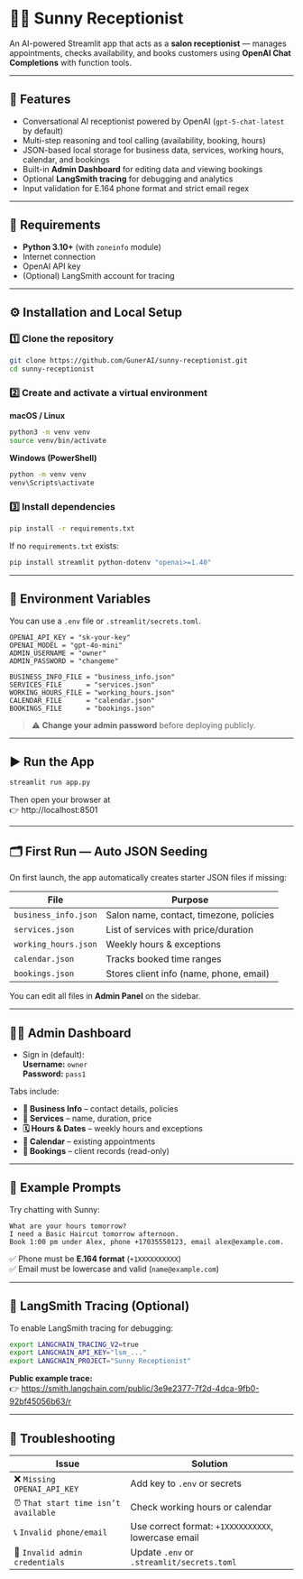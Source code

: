 # 💇‍♀️ Sunny Receptionist

An AI-powered Streamlit app that acts as a **salon receptionist** — manages appointments, checks availability, and books customers using **OpenAI Chat Completions** with function tools.

---

## 🌟 Features

- Conversational AI receptionist powered by OpenAI (`gpt-5-chat-latest` by default)  
- Multi-step reasoning and tool calling (availability, booking, hours)  
- JSON-based local storage for business data, services, working hours, calendar, and bookings  
- Built-in **Admin Dashboard** for editing data and viewing bookings  
- Optional **LangSmith tracing** for debugging and analytics  
- Input validation for E.164 phone format and strict email regex  

---

## 🧰 Requirements

- **Python 3.10+** (with `zoneinfo` module)
- Internet connection
- OpenAI API key
- (Optional) LangSmith account for tracing

---

## ⚙️ Installation and Local Setup

### 1️⃣ Clone the repository
```bash
git clone https://github.com/GunerAI/sunny-receptionist.git
cd sunny-receptionist
```

### 2️⃣ Create and activate a virtual environment
**macOS / Linux**
```bash
python3 -m venv venv
source venv/bin/activate
```

**Windows (PowerShell)**
```bash
python -m venv venv
venv\Scripts\activate
```

### 3️⃣ Install dependencies
```bash
pip install -r requirements.txt
```
If no `requirements.txt` exists:
```bash
pip install streamlit python-dotenv "openai>=1.40"
```

---

## 🔑 Environment Variables

You can use a `.env` file or `.streamlit/secrets.toml`.

```env
OPENAI_API_KEY = "sk-your-key"
OPENAI_MODEL = "gpt-4o-mini"
ADMIN_USERNAME = "owner"
ADMIN_PASSWORD = "changeme"

BUSINESS_INFO_FILE = "business_info.json"
SERVICES_FILE      = "services.json"
WORKING_HOURS_FILE = "working_hours.json"
CALENDAR_FILE      = "calendar.json"
BOOKINGS_FILE      = "bookings.json"
```

> ⚠️ **Change your admin password** before deploying publicly.

---

## ▶️ Run the App

```bash
streamlit run app.py
```

Then open your browser at  
👉 http://localhost:8501

---

## 🗂️ First Run — Auto JSON Seeding

On first launch, the app automatically creates starter JSON files if missing:

| File | Purpose |
|------|----------|
| `business_info.json` | Salon name, contact, timezone, policies |
| `services.json` | List of services with price/duration |
| `working_hours.json` | Weekly hours & exceptions |
| `calendar.json` | Tracks booked time ranges |
| `bookings.json` | Stores client info (name, phone, email) |

You can edit all files in **Admin Panel** on the sidebar.

---

## 🧑‍💼 Admin Dashboard

- Sign in (default):  
  **Username:** `owner`  
  **Password:** `pass1`

Tabs include:
- **🏪 Business Info** – contact details, policies  
- **💈 Services** – name, duration, price  
- **🗓 Hours & Dates** – weekly hours and exceptions  
- **📅 Calendar** – existing appointments  
- **👤 Bookings** – client records (read-only)

---

## 🧠 Example Prompts

Try chatting with Sunny:
```
What are your hours tomorrow?
I need a Basic Haircut tomorrow afternoon.
Book 1:00 pm under Alex, phone +17035550123, email alex@example.com.
```

✅ Phone must be **E.164 format** (`+1XXXXXXXXXX`)  
✅ Email must be lowercase and valid (`name@example.com`)

---

## 🧭 LangSmith Tracing (Optional)

To enable LangSmith tracing for debugging:

```bash
export LANGCHAIN_TRACING_V2=true
export LANGCHAIN_API_KEY="lsm_..."
export LANGCHAIN_PROJECT="Sunny Receptionist"
```

**Public example trace:**  
👉 https://smith.langchain.com/public/3e9e2377-7f2d-4dca-9fb0-92bf45056b63/r

---

## 🧩 Troubleshooting

| Issue | Solution |
|-------|-----------|
| ❌ `Missing OPENAI_API_KEY` | Add key to `.env` or secrets |
| ⏰ `That start time isn’t available` | Check working hours or calendar |
| 📞 `Invalid phone/email` | Use correct format: `+1XXXXXXXXXX`, lowercase email |
| 🔐 `Invalid admin credentials` | Update `.env` or `.streamlit/secrets.toml` |

